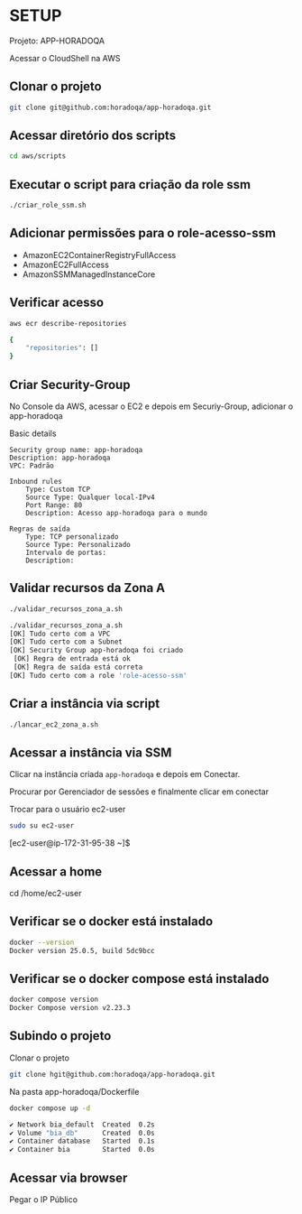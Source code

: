 # SETUP

Projeto: APP-HORADOQA

Acessar o CloudShell na AWS

## Clonar o projeto

```bash
git clone git@github.com:horadoqa/app-horadoqa.git
```

## Acessar diretório dos scripts

```bash
cd aws/scripts
```

## Executar o script para criação da role ssm

```bash
./criar_role_ssm.sh
```

## Adicionar permissões para o role-acesso-ssm

- AmazonEC2ContainerRegistryFullAccess
- AmazonEC2FullAccess
- AmazonSSMManagedInstanceCore

## Verificar acesso

```bash
aws ecr describe-repositories

{
    "repositories": []
}
```

## Criar Security-Group

No Console da AWS, acessar o EC2 e depois em Securiy-Group, adicionar o app-horadoqa

Basic details

    Security group name: app-horadoqa
    Description: app-horadoqa
    VPC: Padrão

    Inbound rules
        Type: Custom TCP
        Source Type: Qualquer local-IPv4
        Port Range: 80
        Description: Acesso app-horadoqa para o mundo

    Regras de saída
        Type: TCP personalizado
        Source Type: Personalizado
        Intervalo de portas:
        Description:

## Validar recursos da Zona A

```bash
./validar_recursos_zona_a.sh

./validar_recursos_zona_a.sh 
[OK] Tudo certo com a VPC
[OK] Tudo certo com a Subnet
[OK] Security Group app-horadoqa foi criado
 [OK] Regra de entrada está ok
 [OK] Regra de saída está correta
[OK] Tudo certo com a role 'role-acesso-ssm'
```

## Criar a instância via script
```bash
./lancar_ec2_zona_a.sh
```

## Acessar a instância via SSM

Clicar na instância criada `app-horadoqa` e depois em Conectar. 

Procurar por Gerenciador de sessões e finalmente clicar em conectar

Trocar para o usuário ec2-user

```bash
sudo su ec2-user
```
[ec2-user@ip-172-31-95-38 ~]$

## Acessar a home

cd /home/ec2-user

## Verificar se o docker está instalado

```bash
docker --version
Docker version 25.0.5, build 5dc9bcc
```

## Verificar se o docker compose está instalado

```bash
docker compose version
Docker Compose version v2.23.3
```

## Subindo o projeto

Clonar o projeto

```bash
git clone hgit@github.com:horadoqa/app-horadoqa.git
```

Na pasta app-horadoqa/Dockerfile

```bash
docker compose up -d

✔ Network bia_default  Created  0.2s
✔ Volume "bia_db"      Created  0.0s
✔ Container database   Started  0.1s
✔ Container bia        Started  0.0s
```

## Acessar via browser

Pegar o IP Público